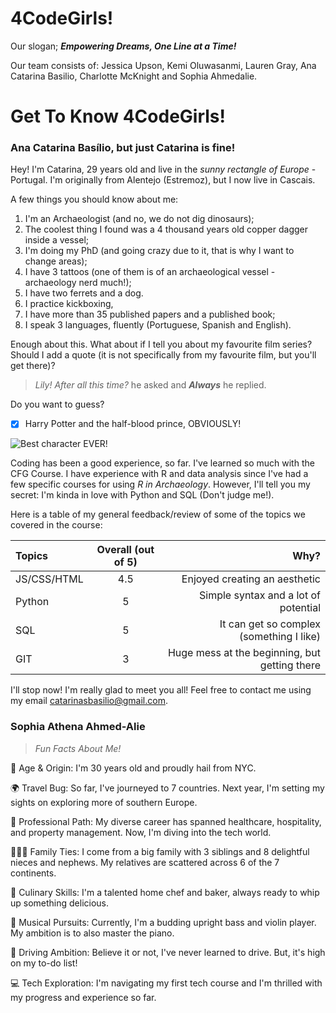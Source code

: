 # 4CodeGirls! 

Our slogan;  ***Empowering Dreams, One Line at a Time!*** 

Our team consists of: Jessica Upson, Kemi Oluwasanmi, Lauren Gray, Ana Catarina Basilio, Charlotte McKnight and Sophia Ahmedalie.


# Get To Know 4CodeGirls! 

### Ana Catarina Basílio, but just **Catarina** is fine! 

Hey! I'm Catarina, 29 years old and live in the *sunny rectangle of Europe* - Portugal. I'm originally from Alentejo (Estremoz), but I now live in Cascais. 

A few things you should know about me: 
1. I'm an Archaeologist (and no, we do not dig dinosaurs);
2. The coolest thing I found was a 4 thousand years old copper dagger inside a vessel;  
3. I'm doing my PhD (and going crazy due to it, that is why I want to change areas); 
4. I have 3 tattoos (one of them is of an archaeological vessel - archaeology nerd much!); 
5. I have two ferrets and a dog. 
6. I practice kickboxing, 
7. I have more than 35 published papers and a published book; 
7. I speak 3 languages, fluently (Portuguese, Spanish and English). 

Enough about this. What about if I tell you about my favourite film series? Should I add a quote (it is not specifically from my favourite film, but you'll get there)? 

 >*Lily! After all this time?* he asked and ***Always*** he replied.  

Do you want to guess? 

- [x] Harry Potter and the half-blood prince, OBVIOUSLY! 


![Best character EVER! ](https://media.tenor.com/E21WGbBbFaEAAAAC/always-severus-snape.gif)


Coding has been a good experience, so far. I've learned so much with the CFG Course. I have experience with R and data analysis since I've had a few specific courses for using *R in Archaeology*. However, I'll tell you my secret: I'm kinda in love with Python and SQL (Don't judge me!). 

Here is a table of my general feedback/review of some of the topics we covered in the course: 

| Topics     | Overall (out of 5)| Why?     |
| :---       |    :----:   |          ---: |
| JS/CSS/HTML      |  4.5      | Enjoyed creating an aesthetic  |
| Python   | 5        | Simple syntax and a lot of potential     |
| SQL  | 5        | It can get so complex (something I like)     |
| GIT | 3       | Huge mess at the beginning, but getting there    |


I'll stop now! I'm really glad to meet you all! Feel free to contact me using my email <catarinasbasilio@gmail.com>. 

### Sophia Athena Ahmed-Alie

>*Fun Facts About Me!*

🎂 Age & Origin: I'm 30 years old and proudly hail from NYC.

🌍 Travel Bug: So far, I've journeyed to 7 countries. Next year, I'm setting my sights on exploring more of southern Europe.

💼 Professional Path: My diverse career has spanned healthcare, hospitality, and property management. Now, I'm diving into the tech world.

👨‍👩‍👦 Family Ties: I come from a big family with 3 siblings and 8 delightful nieces and nephews. My relatives are scattered across 6 of the 7 continents.

🍳 Culinary Skills: I'm a talented home chef and baker, always ready to whip up something delicious.

🎵 Musical Pursuits: Currently, I'm a budding upright bass and violin player. My ambition is to also master the piano.

🚗 Driving Ambition: Believe it or not, I've never learned to drive. But, it's high on my to-do list!

💻 Tech Exploration: I'm navigating my first tech course and I'm thrilled with my progress and experience so far.

